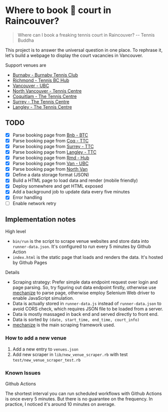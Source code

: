 # Where to book 🎾 court in Raincouver?

> Where can I book a freaking tennis court in Raincouver?
> -- Tennis Buddha

This project is to answer the universal question in one place.
To rephrase it, let's build a webpage to display the court vacancies in Vancouver.

Support venues are

* [Burnaby - Burnaby Tennis Club](https://www.burnabytennis.ca/burnaby/home/readPage.do?id=141)
* [Richmond - Tennis BC Hub](https://clubspark.ca/TBCHubRichmond/Booking/BookByDate)
* [Vancouver - UBC](https://recreation.ubc.ca/tennis/court-booking/)
* [North Vancouver - Tennis Centre](https://www.nvrc.ca/facilities-fields/north-vancouver-tennis-centre)
* [Coquitlam - The Tennis Centre](http://coquitlam.thetenniscentre.ca/)
* [Surrey - The Tennis Centre](https://www.thetenniscentre.ca/surrey/book-court/)
* [Langley - The Tennis Centre](https://www.thetenniscentre.ca/langley/book-court/)


## TODO

- [x] Parse booking page from [Bnb - BTC](https://www.burnabytennis.ca/burnaby/home/readPage.do?id=141)
- [x] Parse booking page from [Coq - TTC](http://coquitlam.thetenniscentre.ca/)
- [x] Parse booking page from [Surrey - TTC](https://www.thetenniscentre.ca/surrey/book-court/)
- [x] Parse booking page from [Langley - TTC](https://www.thetenniscentre.ca/langley/book-court/)
- [x] Parse booking page from [Rmd - Hub](https://clubspark.ca/TBCHubRichmond/Booking/BookByDate)
- [x] Parse booking page from [Van - UBC](https://recreation.ubc.ca/tennis/court-booking/)
- [x] Parse booking page from [North Van](https://www.nvrc.ca/facilities-fields/north-vancouver-tennis-centre)
- [x] Define a data storage format (JSON)
- [x] Build a HTML page to load data and render (mobile friendly)
- [x] Deploy somewhere and get HTML exposed
- [x] Add a background job to update data every five minutes
- [x] Error handling
- [ ] Enable network retry

## Implementation notes

High level

* `bin/run` is the script to scrape venue websites and store data into `runner-data.json`. It's configured to run every 5 minutes by Github Action
* `index.html` is the static page that loads and renders the data. It's hosted by Github Pages


Details

* Scraping strategy: Prefer simple data endpoint request over login and page parsing. So, try figuring out data
  endpoint firstly, otherwise use [mechanize](https://github.com/sparklemotion/mechanize) to parse page, otherwise
  employ Selenium Web driver to enable JavaScript simulation.
* Data is actually stored in `runner-data.js` instead of `runner-data.json` to avoid CORS check, which requires JSON file to be loaded from a server.
* Data is mostly massaged in back end and served directly to front end.
* Data is sorted by `(date, start_time, end_time, court_info)`
* [mechanize](https://github.com/sparklemotion/mechanize) is the main scraping framework used.

### How to add a new venue

1. Add a new entry to `venues.json`
2. Add new scraper in `lib/new_venue_scraper.rb` with test `test/new_venue_scraper_test.rb`

### Known Issues

Github Actions

The shortest interval you can run scheduled workflows with Github Actions is once every 5 minutes.
But there is no guarantee on the frequency. In practice, I noticed it's around 10 minutes on average.

